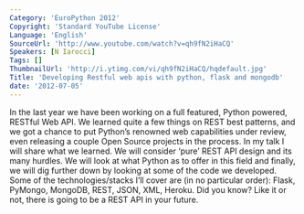 ```yaml
---
Category: 'EuroPython 2012'
Copyright: 'Standard YouTube License'
Language: 'English'
SourceUrl: 'http://www.youtube.com/watch?v=qh9fN2iHaCQ'
Speakers: [N Iarocci]
Tags: []
ThumbnailUrl: 'http://i.ytimg.com/vi/qh9fN2iHaCQ/hqdefault.jpg'
Title: 'Developing Restful web apis with python, flask and mongodb'
date: '2012-07-05'
---
```

In the last year we have been working on a full featured, Python powered,
RESTful Web API. We learned quite a few things on REST best patterns, and we
got a chance to put Python’s renowned web capabilities under review, even
releasing a couple Open Source projects in the process. In my talk I will
share what we learned. We will consider ‘pure’ REST API design and its many
hurdles. We will look at what Python as to offer in this field and finally, we
will dig further down by looking at some of the code we developed. Some of the
technologies/stacks I’ll cover are (in no particular order): Flask, PyMongo,
MongoDB, REST, JSON, XML, Heroku. Did you know? Like it or not, there is going
to be a REST API in your future.

